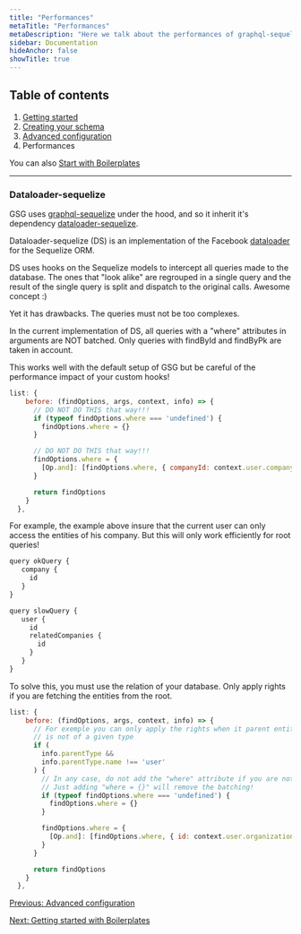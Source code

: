 ```yaml
---
title: "Performances"
metaTitle: "Performances"
metaDescription: "Here we talk about the performances of graphql-sequelize-generator"
sidebar: Documentation
hideAnchor: false
showTitle: true
---
```


## Table of contents

1. [Getting started](index.md)
2. [Creating your schema](2creatingYourSchema.md)
3. [Advanced configuration](3advancedConfiguration.md)
4. Performances

You can also [Start with Boilerplates](gettingStartedBoilerplates.md)

---

### Dataloader-sequelize

GSG uses [graphql-sequelize](https://github.com/mickhansen/graphql-sequelize) under the hood, and so it inherit it's dependency [dataloader-sequelize](https://github.com/mickhansen/dataloader-sequelize).

Dataloader-sequelize (DS) is an implementation of the Facebook [dataloader](https://github.com/graphql/dataloader) for the Sequelize ORM.

DS uses hooks on the Sequelize models to intercept all queries made to the database. The ones that "look alike" are regrouped in a single query and the result of the single query is split and dispatch to the original calls. Awesome concept :)

Yet it has drawbacks. The queries must not be too complexes.

In the current implementation of DS, all queries with a "where" attributes in arguments are NOT batched. Only queries with findById and findByPk are taken in account.

This works well with the default setup of GSG but be careful of the performance impact of your custom hooks!

```javascript
list: {
    before: (findOptions, args, context, info) => {
      // DO NOT DO THIS that way!!!
      if (typeof findOptions.where === 'undefined') {
        findOptions.where = {}
      }

      // DO NOT DO THIS that way!!!
      findOptions.where = {
        [Op.and]: [findOptions.where, { companyId: context.user.companyId }]
      }

      return findOptions
    }
  },
```

For example, the example above insure that the current user can only access the entities of his company. But this will only work efficiently for root queries!

```javascript
query okQuery {
   company {
     id
   }
}

query slowQuery {
   user {
     id
     relatedCompanies {
       id
     }
   }
}
```

To solve this, you must use the relation of your database. Only apply rights if you are fetching the entities from the root.

```javascript
list: {
    before: (findOptions, args, context, info) => {
      // For exemple you can only apply the rights when it parent entity
      // is not of a given type
      if (
        info.parentType &&
        info.parentType.name !== 'user'
      ) {
        // In any case, do not add the "where" attribute if you are not using it!
        // Just adding "where = {}" will remove the batching!
        if (typeof findOptions.where === 'undefined') {
          findOptions.where = {}
        }

        findOptions.where = {
          [Op.and]: [findOptions.where, { id: context.user.organizationId }]
        }
      }

      return findOptions
    }
  },
```

[Previous: Advanced configuration](3advancedConfiguration.md)

[Next: Getting started with Boilerplates](gettingStartedBoilerplates.md)
